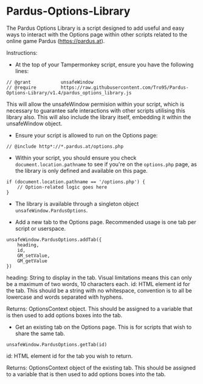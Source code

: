 # Pardus-Options-Library
The Pardus Options Library is a script designed to add useful and easy ways to interact with the Options page within other scripts related to the online game Pardus (https://pardus.at).

Instructions:
 - At the top of your Tampermonkey script, ensure you have the following lines:
```
// @grant           unsafeWindow
// @require         https://raw.githubusercontent.com/Tro95/Pardus-Options-Library/v1.4/pardus_options_library.js
```
This will allow the unsafeWindow permision within your script, which is necessary to guarantee safe
interactions with other scripts utilising this library also. This will also include the library
itself, embedding it within the unsafeWindow object.

 - Ensure your script is allowed to run on the Options page:
```        
// @include http*://*.pardus.at/options.php
```
 - Within your script, you should ensure you check `document.location.pathname` to see if you're on the `options.php` page, as the library is only defined and available on this page.

```
if (document.location.pathname == '/options.php') {
    // Option-related logic goes here
}
```
 - The library is available through a singleton object `unsafeWindow.PardusOptions`.

 - Add a new tab to the Options page. Recommended usage is one tab per script or userspace.

```
unsafeWindow.PardusOptions.addTab({
    heading,
    id,
    GM_setValue,
    GM_getValue
})
```                    
heading:        String to display in the tab. Visual limitations means this can only be a maximum
                of two words, 10 characters each.
id:             HTML element id for the tab. This should be a string with no whitespace, convention
                is to all be lowercase and words separated with hyphens.

Returns:    OptionsContext object. This should be assigned to a variable that is then used
            to add options boxes into the tab.

 - Get an existing tab on the Options page. This is for scripts that wish to share the same tab.

```
unsafeWindow.PardusOptions.getTab(id)
```
id:     HTML element id for the tab you wish to return.

Returns:    OptionsContext object of the existing tab. This should be assigned to a variable
            that is then used to add options boxes into the tab.
